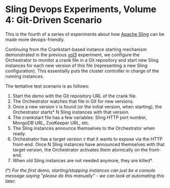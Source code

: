 Sling Devops Experiments, Volume 4: Git-Driven Scenario
=======================================================

This is the fourth of a series of experiments about how [Apache Sling](http://sling.apache.org) can be made more devops-friendly.
 
Continuing from the Crankstart-based instance starting mechanism demonstrated in the previous [vol3](../../tree/vol3) experiment, we configure the Orchestrator to monitor a crank file in a Git repository and start new Sling instances for each new version of this file (representing a new Sling configuration). This essentially puts the cluster controller in charge of the running instances.

The tentative test scenario is as follows:

1. Start the demo with the Git repository URL of the crank file.
2. The Orchestrator watches that file in Git for new versions.
3. Once a new version `V` is found (or the initial version, when starting), the Orchestrator starts\* N Sling instances with that version.
4. The crankstart file has a few variables: Sling HTTP port number, MongoDB URL, ZooKeeper URL, etc.
5. The Sling instances announce themselves to the Orchestrator when ready.
6. Orchestrator has a target version `V` that it wants to expose via the HTTP front-end. Once N Sling instances have announced themselves with that target version, the Orchestrator activates them atomically on the front-end.
7. When old Sling instances are not needed anymore, they are killed\*.

(\*) *For the first demo, starting/stopping instances can just be a console message saying "please do this manually" - we can look at automating this later.*
